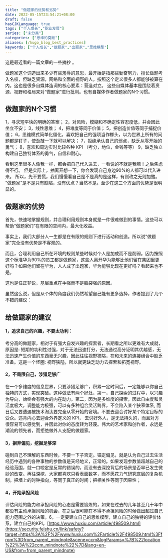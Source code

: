 ```yaml
---
title: "做题家的优势和劣势"
date: 2022-05-15T23:54:21+08:00
draft: false
hasCJKLanguage: true
tags: ["个人成长","职业发展"]
series: ["未分类"]
categories: ["思维的突破"]
aliases: [/hugo_blog_best_practices]
keywords: ["个人成长","做题家","出题家","思维模型"]
---
```


这是最近看的一篇文章的一些摘抄 。

<!-- more -->

做题家这个词造出来多少有些羞辱的意思，最开始是指那些勤奋努力，擅长做题考入名校，但缺乏资源，网络和全面的视野的人。按照这个定义很多人都能够被算在内。这也是很多自媒体造词的核心要素：营造对立。 这些自媒体基本是围绕着资源、视野和格局来对“做题家”进行批判。也有自媒体作者做题家的N个习惯。

## 做题家的N个习惯
 1，寻求短平快的明确的答案； 
 2，对风险，模糊和不确定性容忍度低，并会因此坐立不安； 
 3，线性思维； 
 4，把难度等同于价值； 
 5，把创造价值等同于捕捉价值； 
 6，思维模式简单化僵化，喜欢把自己的强项当作榔头，以为世界上所有的问题都是钉子，使劲敲一下就可以解决； 
 7，拒绝承认自己的弱点，缺乏从零开始的勇气； 
 8，喜欢和周边实时比较各种 KPI （考分，地位，金钱等等） 
 9，缺乏独立构建自己独特体系的勇气，自信和耐心。


看到这里很多人像我一样，都会把自己代入进去，一看说的不就是我嘛！之后焦虑得不行。 
但是实际上，抽离开想一下，你会发现自己身边90%的人都可以代入进来。
所以，先不要慌，我们慢慢看自己是不是真的是这样，有则改之无则加勉。 
“做题家”是不是只有缺陷，没有优点？当然不是。至少在这三个方面的优势是很明显的。 

## 做题家的优势
首先，快速地掌握规则，并合理利用规则本身就是一件很难做到的事情。这些可以帮助“做题家们”在有限的空间内，最大化收益。

事实上，我们大部分人一生都是在有限的规则下进行活动和创造。所以说“做题家”完全没有优势是不客观的。

而且，合理利用自己所在环境的规则某些时候对个人是加成而不是削弱。因为按照这个标准华为90%的员工都是做题家，这些人离开华为能够比他们留在集团里更好吗？如果他们留在华为，人人成了出题家，华为能够比现在更好吗？看起来也不是。

这也是任正非说，基层重点在手强而不是脑袋强的原因。

虽然这么说，但是从个体的角度我们仍然希望自己能有更多选择，作者提到了几个不错的建议：

## 给做题家的建议

#### 1，追求自己的兴趣，不要太功利：
考分高的做题家，相对于有强大自发兴趣的探索者，长期看之所以更难有大成就，原因是: 短期的功利性过强，对于无法迅速打分，无法通过高分证明其优越感，无法迅速产生价值的东西毫无兴趣，因此往往视野狭隘，在和未来的连接组合中缺乏准备。这是一个怪圈: 视野狭隘，所以就更缺乏动力去探索和拓宽视野。 

#### 2，不局限自己，涉猎足够广 
在一个多维度的信息世界，只要涉猎足够广，积累一定时间后，一定能够以你自己独特的方式，实现突破。这种做法有两个好处，第一，自己探索的过程中，以兴趣为导向，始终会有强大的内在动力。第二，因为是多维度的探索，因此自由度和灵活度极大，调整能力极强，可以有多种组合灵活跨界，不会陷入某个狭窄体系, 而日后又要遭遇被技术淘汰要完全从零开始的窘境。不要去迎合讨好某个特定目标的受众。违背内心去迎合外界定义的 KPI， 去讨好外人，是无法持久的，而且对方很容易可以感觉到，并因此对你的态度转为轻蔑。伟大的艺术家和创作者，永远是潮流的领先者，而拒绝做外人支配的做题家。

#### 3，摒弃偏见，挖掘足够深 
碰到自己不理解的东西时候，不要一下子否定。锚定偏见，就是认为自己过去生活经历中遇到的各种事物的参数值是天经地义，正常的。如果发现参数值超越自己的经验范围，就一口咬定是反常的错误的，而没有去深挖背后的场景是否早已发生微妙的改变。再往深挖，大家都喜欢只看表面数字，而不愿花力气研究底层的复杂机制。把墙上的时钟指向，等同于真正的时间；把相关性等同于因果性； 

#### 4，开始承担风险 
评估风险的能力和承担风险的心态是需要锻炼的，如果在过去的几年甚至几十年中都没有主动承担风险的机会，在之后很可能在不得不承担风险的时候做出超过自己能力范围之外的决策。 ​6，一定要建立自己的思维模型，建立自己的独特的评价体系，建立自己的KPI。[https://www.huxiu.com/article/498509.html](https://security.feishu.cn/link/safety?target=https%3A%2F%2Fwww.huxiu.com%2Farticle%2F498509.html%3Ffrom%3Dfrom_parent_mindnote&scene=ccm&logParams=%7B%22location%22%3A%22ccm_mindnote%22%7D&lang=en-US&from=from_parent_mindnote)
